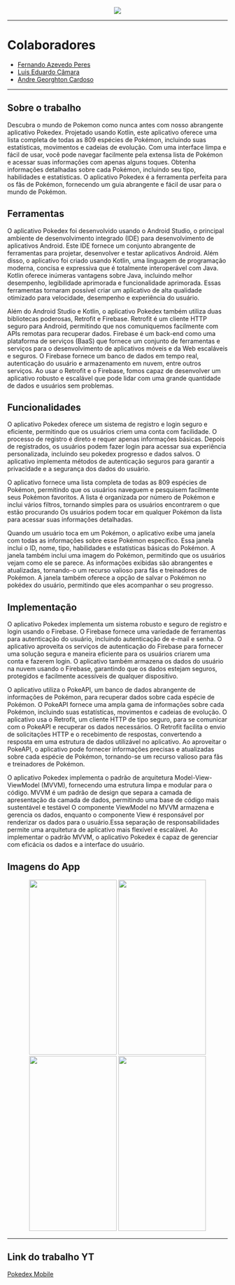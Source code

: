 <p align="center">
  <img src="https://camo.githubusercontent.com/418d92ecbe7cd1805153001a34147ab7c965103432ff4a68eaa2fc5d4e6c1b42/68747470733a2f2f696b2e696d6167656b69742e696f2f6877796b73766a3469762f706f6b656465785f4e5f576757724a4b30732e706e67"/>
</p>
<hr>
<h1>Colaboradores</h1>

- [Fernando Azevedo Peres](https://github.com/F-Azevedo?tab=repositories)
- [Luis Eduardo Câmara](https://github.com/LuisEduardoF)
- [Andre Georghton Cardoso](https://github.com/paaatcha) 

<hr>
<h2>Sobre o trabalho</h2>
<p>Descubra o mundo de Pokemon como nunca antes com nosso abrangente aplicativo Pokedex. Projetado usando Kotlin, este aplicativo oferece uma lista completa de todas as 809 espécies de Pokémon, incluindo suas estatísticas, movimentos e cadeias de evolução. Com uma interface limpa e fácil de usar, você pode navegar facilmente pela extensa lista de Pokémon e acessar suas informações com apenas alguns toques. Obtenha informações detalhadas sobre cada Pokémon, incluindo seu tipo, habilidades e estatísticas. O aplicativo Pokedex é a ferramenta perfeita para os fãs de Pokémon, fornecendo um guia abrangente e fácil de usar para o mundo de Pokémon.</p>

<h2>Ferramentas</h2>
<p>O aplicativo Pokedex foi desenvolvido usando o Android Studio, o principal ambiente de desenvolvimento integrado (IDE) para desenvolvimento de aplicativos Android. Este IDE fornece um conjunto abrangente de ferramentas para projetar, desenvolver e testar aplicativos Android. Além disso, o aplicativo foi criado usando Kotlin, uma linguagem de programação moderna, concisa e expressiva que é totalmente interoperável com Java. Kotlin oferece inúmeras vantagens sobre Java, incluindo melhor desempenho, legibilidade aprimorada e funcionalidade aprimorada. Essas ferramentas tornaram possível criar um aplicativo de alta qualidade otimizado para velocidade, desempenho e experiência do usuário.</p>
<p>Além do Android Studio e Kotlin, o aplicativo Pokedex também utiliza duas bibliotecas poderosas, Retrofit e Firebase. Retrofit é um cliente HTTP seguro para Android, permitindo que nos comuniquemos facilmente com APIs remotas para recuperar dados. Firebase é um back-end como uma plataforma de serviços (BaaS) que fornece um conjunto de ferramentas e serviços para o desenvolvimento de aplicativos móveis e da Web escaláveis e seguros. O Firebase fornece um banco de dados em tempo real, autenticação do usuário e armazenamento em nuvem, entre outros serviços. Ao usar o Retrofit e o Firebase, fomos capaz de desenvolver um aplicativo robusto e escalável que pode lidar com uma grande quantidade de dados e usuários sem problemas.</p>
<h2>Funcionalidades</h2>
<p>O aplicativo Pokedex oferece um sistema de registro e login seguro e eficiente, permitindo que os usuários criem uma conta com facilidade. O processo de registro é direto e requer apenas informações básicas. Depois de registrados, os usuários podem fazer login para acessar sua experiência personalizada, incluindo seu pokedex progresso e dados salvos. O aplicativo implementa métodos de autenticação seguros para garantir a privacidade e a segurança dos dados do usuário.</p>

<p>O aplicativo fornece uma lista completa de todas as 809 espécies de Pokémon, permitindo que os usuários naveguem e pesquisem facilmente seus Pokémon favoritos. A lista é organizada por número de Pokémon e inclui vários filtros, tornando simples para os usuários encontrarem o que estão procurando Os usuários podem tocar em qualquer Pokémon da lista para acessar suas informações detalhadas.</p>

<p>Quando um usuário toca em um Pokémon, o aplicativo exibe uma janela com todas as informações sobre esse Pokémon específico. Essa janela inclui o ID, nome, tipo, habilidades e estatísticas básicas do Pokémon. A janela também inclui uma imagem do Pokémon, permitindo que os usuários vejam como ele se parece. As informações exibidas são abrangentes e atualizadas, tornando-o um recurso valioso para fãs e treinadores de Pokémon. A janela também oferece a opção de salvar o Pokémon no pokédex do usuário, permitindo que eles acompanhar o seu progresso.</p>

<h2>Implementação</h2>
<p>O aplicativo Pokedex implementa um sistema robusto e seguro de registro e login usando o Firebase. O Firebase fornece uma variedade de ferramentas para autenticação do usuário, incluindo autenticação de e-mail e senha. O aplicativo aproveita os serviços de autenticação do Firebase para fornecer uma solução segura e maneira eficiente para os usuários criarem uma conta e fazerem login. O aplicativo também armazena os dados do usuário na nuvem usando o Firebase, garantindo que os dados estejam seguros, protegidos e facilmente acessíveis de qualquer dispositivo.</p>
<p>O aplicativo utiliza o PokeAPI, um banco de dados abrangente de informações de Pokémon, para recuperar dados sobre cada espécie de Pokémon. O PokeAPI fornece uma ampla gama de informações sobre cada Pokémon, incluindo suas estatísticas, movimentos e cadeias de evolução. O aplicativo usa o Retrofit, um cliente HTTP de tipo seguro, para se comunicar com o PokeAPI e recuperar os dados necessários. O Retrofit facilita o envio de solicitações HTTP e o recebimento de respostas, convertendo a resposta em uma estrutura de dados utilizável no aplicativo. Ao aproveitar o PokeAPI, o aplicativo pode fornecer informações precisas e atualizadas sobre cada espécie de Pokémon, tornando-se um recurso valioso para fãs e treinadores de Pokémon.</p>
<p>O aplicativo Pokedex implementa o padrão de arquitetura Model-View-ViewModel (MVVM), fornecendo uma estrutura limpa e modular para o código. MVVM é um padrão de design que separa a camada de apresentação da camada de dados, permitindo uma base de código mais sustentável e testável O componente ViewModel no MVVM armazena e gerencia os dados, enquanto o componente View é responsável por renderizar os dados para o usuário.Essa separação de responsabilidades permite uma arquitetura de aplicativo mais flexível e escalável. Ao implementar o padrão MVVM, o aplicativo Pokedex é capaz de gerenciar com eficácia os dados e a interface do usuário. </p>

<h2>Imagens do App</h2>
<div align="center" height="80px">
  <img src="https://i.imgur.com/r3YCBoP.png" width="200" height="400"/>
  <img src="https://i.imgur.com/3nnX18D.png" width="200" height="400"/>
  <img src="https://i.imgur.com/wJZG8wu.png" width="200" height="400"/>
  <img src="https://i.imgur.com/UPkPEMh.png" width="200" height="400"/>
</div>

<hr>

## Link do trabalho YT
[Pokedex Mobile](https://youtu.be/cRZycmr4Mj0)
